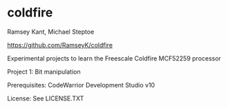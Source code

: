 coldfire
========
Ramsey Kant, Michael Steptoe

https://github.com/RamseyK/coldfire

Experimental projects to learn the Freescale Coldfire MCF52259 processor

Project 1: Bit manipulation

Prerequisites: CodeWarrior Development Studio v10

License:
See LICENSE.TXT
